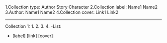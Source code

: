1.Collection type: Author Story Character
2.Collection label: Name1 Name2
3.Author: Name1 Name2
4.Collection cover: Link1 Link2

--------------------------------------------------------

Collection 1:
1.
2.
3.
4.
-List:
- [label] [link] [cover]

